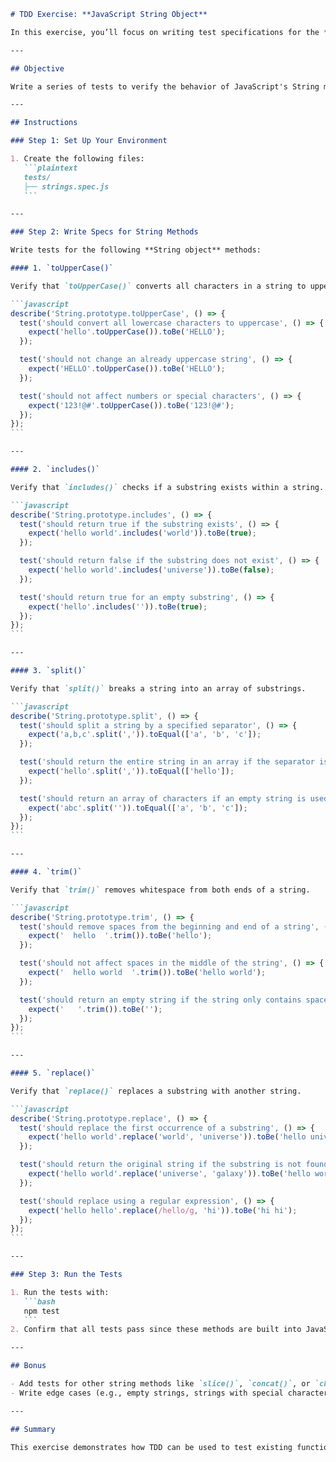 ````markdown
# TDD Exercise: **JavaScript String Object**

In this exercise, you’ll focus on writing test specifications for the **JavaScript String object** methods. This is a great way to practice TDD while learning about string manipulation in JavaScript. You don’t need to write the actual implementation—just write specs for built-in string methods.

---

## Objective

Write a series of tests to verify the behavior of JavaScript's String methods. Understand how each method behaves with different input and edge cases.

---

## Instructions

### Step 1: Set Up Your Environment

1. Create the following files:
   ```plaintext
   tests/
   ├── strings.spec.js
   ```

---

### Step 2: Write Specs for String Methods

Write tests for the following **String object** methods:

#### 1. `toUpperCase()`

Verify that `toUpperCase()` converts all characters in a string to uppercase.

```javascript
describe('String.prototype.toUpperCase', () => {
  test('should convert all lowercase characters to uppercase', () => {
    expect('hello'.toUpperCase()).toBe('HELLO');
  });

  test('should not change an already uppercase string', () => {
    expect('HELLO'.toUpperCase()).toBe('HELLO');
  });

  test('should not affect numbers or special characters', () => {
    expect('123!@#'.toUpperCase()).toBe('123!@#');
  });
});
```

---

#### 2. `includes()`

Verify that `includes()` checks if a substring exists within a string.

```javascript
describe('String.prototype.includes', () => {
  test('should return true if the substring exists', () => {
    expect('hello world'.includes('world')).toBe(true);
  });

  test('should return false if the substring does not exist', () => {
    expect('hello world'.includes('universe')).toBe(false);
  });

  test('should return true for an empty substring', () => {
    expect('hello'.includes('')).toBe(true);
  });
});
```

---

#### 3. `split()`

Verify that `split()` breaks a string into an array of substrings.

```javascript
describe('String.prototype.split', () => {
  test('should split a string by a specified separator', () => {
    expect('a,b,c'.split(',')).toEqual(['a', 'b', 'c']);
  });

  test('should return the entire string in an array if the separator is not found', () => {
    expect('hello'.split(',')).toEqual(['hello']);
  });

  test('should return an array of characters if an empty string is used as a separator', () => {
    expect('abc'.split('')).toEqual(['a', 'b', 'c']);
  });
});
```

---

#### 4. `trim()`

Verify that `trim()` removes whitespace from both ends of a string.

```javascript
describe('String.prototype.trim', () => {
  test('should remove spaces from the beginning and end of a string', () => {
    expect('  hello  '.trim()).toBe('hello');
  });

  test('should not affect spaces in the middle of the string', () => {
    expect('  hello world  '.trim()).toBe('hello world');
  });

  test('should return an empty string if the string only contains spaces', () => {
    expect('   '.trim()).toBe('');
  });
});
```

---

#### 5. `replace()`

Verify that `replace()` replaces a substring with another string.

```javascript
describe('String.prototype.replace', () => {
  test('should replace the first occurrence of a substring', () => {
    expect('hello world'.replace('world', 'universe')).toBe('hello universe');
  });

  test('should return the original string if the substring is not found', () => {
    expect('hello world'.replace('universe', 'galaxy')).toBe('hello world');
  });

  test('should replace using a regular expression', () => {
    expect('hello hello'.replace(/hello/g, 'hi')).toBe('hi hi');
  });
});
```

---

### Step 3: Run the Tests

1. Run the tests with:
   ```bash
   npm test
   ```
2. Confirm that all tests pass since these methods are built into JavaScript.

---

## Bonus

- Add tests for other string methods like `slice()`, `concat()`, or `charAt()`.
- Write edge cases (e.g., empty strings, strings with special characters).

---

## Summary

This exercise demonstrates how TDD can be used to test existing functionality while helping you understand built-in methods better. Have fun exploring more string methods! 🚀
````
